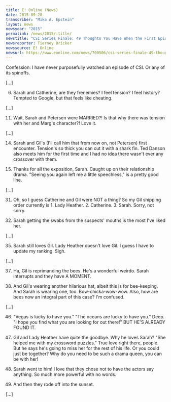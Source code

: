 ```yaml
---
title: E! Online (News)
date: 2015-09-28
transcriber: "Mika A. Epstein"
layout: news
newsyear: "2015"
permalink: /news/2015/:title/
newstitle: "CSI Series Finale: 49 Thoughts You Have When the First Episode You Ever Watch Is the Last One"
newsreporter: Tierney Bricker
newssource: E! Online
newsurl: https://www.eonline.com/news/700506/csi-series-finale-49-thoughts-you-have-when-the-first-episode-you-ever-watch-is-the-last-one
---
```


Confession: I have never purposefully watched an episode of CSI. Or any of its spinoffs.

[...]

6. Sarah and Catherine, are they frenemies? I feel tension? I feel history? Tempted to Google, but that feels like cheating.

[...]

11. Wait, Sarah and Petersen were MARRIED?! Is that why there was tension with her and Marg's character?! Love it.

[...]

14. Sarah and Gil's (I'll call him that from now on, not Petersen) first encounter. Tension's so thick you can cut it with a shark fin. Ted Danson also meets him for the first time and I had no idea there wasn't ever any crossover with them.

15. Thanks for all the exposition, Sarah. Caught up on their relationship drama. "Seeing you again left me a little speechless," is a pretty good line.

[...]

31. Oh, so I guess Catherine and Gil were NOT a thing? So my Gil shipping order currently is 1. Lady Heather. 2. Catherine. 3. Sarah. Sorry, not sorry.

32. Sarah getting the swabs from the suspects' mouths is the most I've liked her.

[...]

35. Sarah still loves Gil. Lady Heather doesn't love Gil. I guess I have to update my ranking. Sigh.

[...]

37. Ha, Gil is reprimanding the bees. He's a wonderful weirdo. Sarah interrupts and they have A MOMENT.

38. And Gil's wearing another hilarious hat, albeit this is for bee-keeping. And Sarah is wearing one, too. Bow-chicka-wow-wow. Also, how are bees now an integral part of this case? I'm confused.

[...]

46. "Vegas is lucky to have you." "The oceans are lucky to have you." Deep. "I hope you find what you are looking for out there!" BUT HE'S ALREADY FOUND IT.

47. Gil and Lady Heather have quite the goodbye. Why he loves Sarah? "She helped me with my crossword puzzles." True love right there, people. But he says he's going to miss her for the rest of his life. Or you could just be together? Why do you need to be such a drama queen, you can be with her!

48. Sarah went to him! I love that they chose not to have the actors say anything. So much more powerful with no words.

49. And then they rode off into the sunset.

[...]
